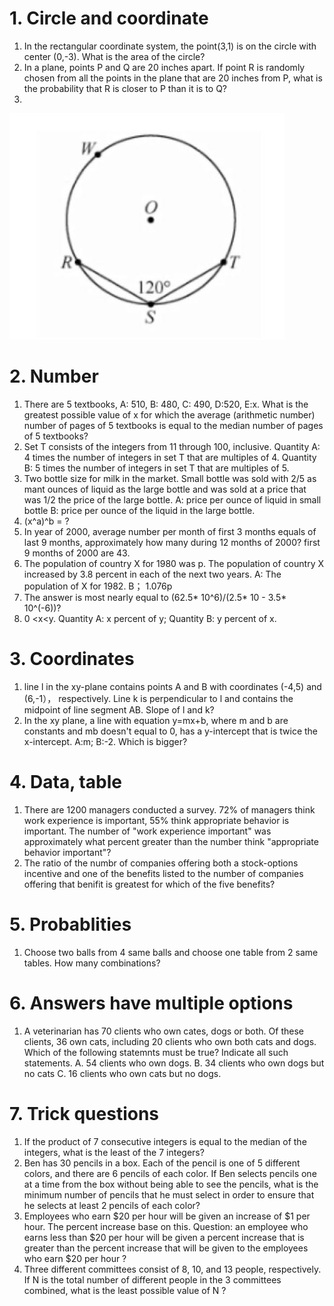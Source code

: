 # 1. Circle and coordinate    
1. In the rectangular coordinate system,  the point(3,1) is on the circle with center (0,-3). What is the area of the circle?     
2. In a plane, points P and Q are 20 inches apart. If point R is randomly chosen from all the points in the plane that are 20 inches from P, what is the probability that R is closer to P than it is to Q?    
3.   
![Demo Image1](images/circle.jpg) 

# 2. Number
1. There are 5 textbooks, A: 510, B: 480, C: 490, D:520, E:x. What is the greatest possible value of x for which the average (arithmetic number) number of pages of 5 textbooks is equal to the median number of pages of 5 textbooks?      
2. Set T consists of the integers from 11 through 100, inclusive. Quantity A: 4 times the number of integers in set T that are multiples of 4. Quantity B: 5 times the number of integers in set T that are multiples of 5.     
3. Two bottle size for milk in the market. Small bottle was sold with 2/5 as mant ounces of liquid as the large bottle and was sold at a price that was 1/2 the price of the large bottle. A: price per ounce of liquid in small bottle B: price per ounce of the liquid in the large bottle.   
4. (x^a)^b = ?    
5. In year of 2000, average number per month of first 3 months equals of last 9 months, approximately how many during 12 months of 2000? first 9 months of 2000 are 43.    
6. The population of country X for 1980 was p. The population of country X increased by 3.8 percent in each of the next two years. A: The population of X for 1982. B； 1.076p    
7. The answer is most nearly equal to (62.5* 10^6)/(2.5* 10 - 3.5* 10^(-6))?     
8. 0 <x<y. Quantity A: x percent of y; Quantity B: y percent of x.      



# 3. Coordinates  
1. line l in the xy-plane contains points A and B with coordinates (-4,5) and (6,-1）， respectively. Line k is perpendicular to l and contains the midpoint of line segment AB. Slope of l and k?    
2. In the xy plane, a line with equation y=mx+b, where m and b are constants and mb doesn't equal to 0, has a y-intercept that is twice the x-intercept. A:m; B:-2. Which is bigger?     


# 4. Data, table   
1. There are 1200 managers conducted a survey. 72% of managers think work experience is important, 55% think appropriate behavior is important. The number of "work experience important" was approximately what percent greater than the number think "appropriate behavior important"?    
2. The ratio of the numbr of companies offering both a stock-options incentive and one of the benefits listed to the number of companies offering that benifit is greatest for which of the five benefits?    


# 5. Probablities    
1. Choose two balls from 4 same balls and choose one table from 2 same tables. How many combinations?     


# 6. Answers have multiple options    
1. A veterinarian has 70 clients who own cates, dogs or both. Of these clients, 36 own cats, including 20 clients who own both cats and dogs. Which of the following statemnts must be true? Indicate all such statements. A. 54 clients who own dogs. B. 34 clients who own dogs but no cats C. 16 clients who own cats but no dogs.      

# 7. Trick questions
1. If the product of 7 consecutive integers is equal to the median of the integers, what is the least of the 7 integers?    
2. Ben has 30 pencils in a box. Each of the pencil is one of 5 different colors, and there are 6 pencils of each color. If Ben selects pencils one at a time from the box without being able to see the pencils, what is the minimum number of pencils that he must select in order to ensure that he selects at least 2 pencils of each color?         
3. Employees who earn $20 per hour will be given an increase of $1 per hour. The percent increase base on this. Question: an employee who earns less than $20 per hour will be given a percent increase that is greater than the percent increase that will be given to the employees who earn $20 per hour ?     
4. Three different committees consist of 8, 10, and 13 people, respectively. If N is the total number of
different people in the 3 committees combined, what is the least possible value of N ?    


